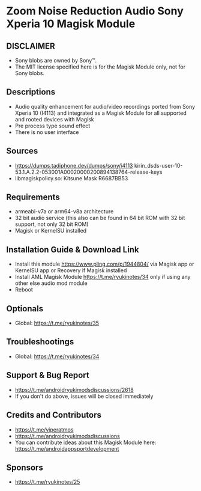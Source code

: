 # Zoom Noise Reduction Audio Sony Xperia 10 Magisk Module

## DISCLAIMER
- Sony blobs are owned by Sony™.
- The MIT license specified here is for the Magisk Module only, not for Sony blobs.

## Descriptions
- Audio quality enhancement for audio/video recordings ported from Sony Xperia 10 (I4113) and integrated as a Magisk Module for all supported and rooted devices with Magisk
- Pre process type sound effect
- There is no user interface

## Sources
- https://dumps.tadiphone.dev/dumps/sony/i4113 kirin_dsds-user-10-53.1.A.2.2-053001A00020000200894138764-release-keys
- libmagiskpolicy.so: Kitsune Mask R6687BB53

## Requirements
- armeabi-v7a or arm64-v8a architecture
- 32 bit audio service (this also can be found in 64 bit ROM with 32 bit support, not only 32 bit ROM)
- Magisk or KernelSU installed

## Installation Guide & Download Link
- Install this module https://www.pling.com/p/1944804/ via Magisk app or KernelSU app or Recovery if Magisk installed
- Install AML Magisk Module https://t.me/ryukinotes/34 only if using any other else audio mod module
- Reboot

## Optionals
- Global: https://t.me/ryukinotes/35

## Troubleshootings
- Global: https://t.me/ryukinotes/34

## Support & Bug Report
- https://t.me/androidryukimodsdiscussions/2618
- If you don't do above, issues will be closed immediately

## Credits and Contributors
- https://t.me/viperatmos
- https://t.me/androidryukimodsdiscussions
- You can contribute ideas about this Magisk Module here: https://t.me/androidappsportdevelopment

## Sponsors
- https://t.me/ryukinotes/25


